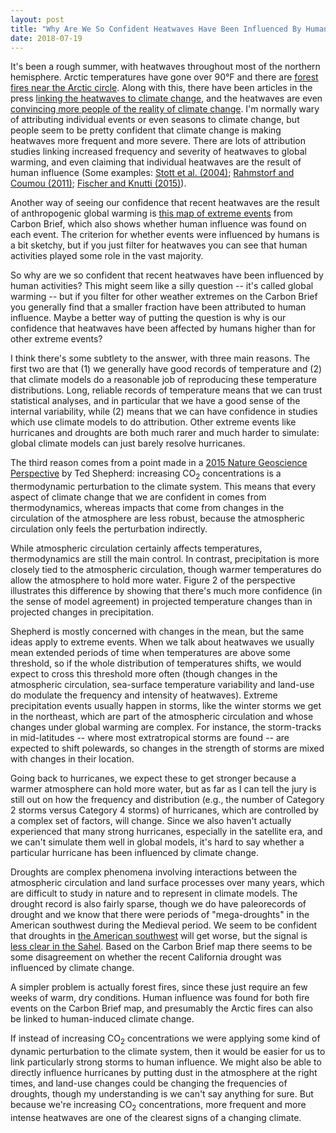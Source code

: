 ```yaml
---
layout: post
title: "Why Are We So Confident Heatwaves Have Been Influenced By Human Activities?"
date: 2018-07-19
---
```


<p>It's been a rough summer, with heatwaves throughout most of the northern hemisphere. Arctic temperatures have gone over 90&#176;F and there are <a href="https://www.theguardian.com/world/2018/jul/18/sweden-calls-for-help-as-arctic-circle-hit-by-wildfires">forest fires near the Arctic circle</a>. Along with this, there have been articles in the press <a href="http://www.latimes.com/opinion/op-ed/la-oe-stokes-heat-wave-media-climate-change-20180715-story.html">linking the heatwaves to climate change</a>, and the heatwaves are even <a href="https://www.theguardian.com/environment/2018/jul/11/heatwave-climate-change-americans-survey">convincing more people of the reality of climate change</a>. I'm normally wary of attributing individual events or even seasons to climate change, but people seem to be pretty confident that climate change is making heatwaves more frequent and more severe. There are lots of attribution studies linking increased frequency and severity of heatwaves to global warming, and even claiming that individual heatwaves are the result of human influence (Some examples: <a href="https://www.nature.com/articles/nature03089">Stott et al. (2004)</a>; <a href="http://www.pnas.org/content/108/44/17905">Rahmstorf and Coumou (2011)</a>; <a href="https://www.nature.com/articles/nclimate2617">Fischer and Knutti (2015)</a>).</p> 

<p>Another way of seeing our confidence that recent heatwaves are the result of anthropogenic global warming is <a href="https://www.carbonbrief.org/mapped-how-climate-change-affects-extreme-weather-around-the-world">this map of extreme events</a> from Carbon Brief, which also shows whether human influence was found on each event. The criterion for whether events were influenced by humans is a bit sketchy, but if you just filter for heatwaves you can see that human activities played some role in the vast majority.</p>

<p>So why are we so confident that recent heatwaves have been influenced by human activities? This might seem like a silly question -- it's called global warming -- but if you filter for other weather extremes on the Carbon Brief you generally find that a smaller fraction have been attributed to human influence. Maybe a better way of putting the question is why is our confidence that heatwaves have been affected by humans higher than for other extreme events?</p>

<p>I think there's some subtlety to the answer, with three main reasons. The first two are that (1) we generally have good records of temperature and (2) that climate models do a reasonable job of reproducing these temperature distributions. Long, reliable records of temperature means that we can trust statistical analyses, and in particular that we have a good sense of the internal variability, while (2) means that we can have confidence in studies which use climate models to do attribution. Other extreme events like hurricanes and droughts are both much rarer and much harder to simulate: global climate models can just barely resolve hurricanes.</p>

<p>The third reason comes from a point made in a <a href="https://www.nature.com/articles/ngeo2253.pdf">2015 Nature Geoscience Perspective</a> by Ted Shepherd: increasing CO<sub>2</sub> concentrations is a thermodynamic perturbation to the climate system. This means that every aspect of climate change that we are confident in comes from thermodynamics, whereas impacts that come from changes in the circulation of the atmosphere are less robust, because the atmospheric circulation only feels the perturbation indirectly.</p>

<p>While atmospheric circulation certainly affects temperatures, thermodynamics are still the main control. In contrast, precipitation is more closely tied to the atmospheric circulation, though warmer temperatures do allow the atmosphere to hold more water. Figure 2 of the perspective illustrates this difference by showing that there's much more confidence (in the sense of model agreement) in projected temperature changes than in projected changes in precipitation.</p>

<p>Shepherd is mostly concerned with changes in the mean, but the same ideas apply to extreme events. When we talk about heatwaves we usually mean extended periods of time when temperatures are above some threshold, so if the whole distribution of temperatures shifts, we would expect to cross this threshold more often (though changes in the atmospheric circulation, sea-surface temperature variability and land-use do modulate the frequency and intensity of heatwaves). Extreme precipitation events usually happen in storms, like the winter storms we get in the northeast, which are part of the atmospheric circulation and whose changes under global warming are complex. For instance, the storm-tracks in mid-latitudes -- where most extratropical storms are found -- are expected to shift polewards, so changes in the strength of storms are mixed with changes in their location.</p>

<p>Going back to hurricanes, we expect these to get stronger because a warmer atmosphere can hold more water, but as far as I can tell the jury is still out on how the frequency and distribution (e.g., the number of Category 2 storms versus Category 4 storms) of hurricanes, which are controlled by a complex set of factors, will change. Since we also haven't actually experienced that many strong hurricanes, especially in the satellite era, and we can't simulate them well in global models, it's hard to say whether a particular hurricane has been influenced by climate change.</p>

<p>Droughts are complex phenomena involving interactions between the atmospheric circulation and land surface processes over many years, which are difficult to study in nature and to represent in climate models. The drought record is also fairly sparse, though we do have paleorecords of drought and we know that there were periods of "mega-droughts" in the American southwest during the Medieval period. We seem to be confident that droughts in <a href="http://advances.sciencemag.org/content/advances/1/1/e1400082.full.pdf">the American southwest</a> will get worse, but the signal is <a href="https://agupubs.onlinelibrary.wiley.com/doi/abs/10.1002/jgrd.50206">less clear in the Sahel</a>. Based on the Carbon Brief map there seems to be some disagreement on whether the recent California drought was influenced by climate change.</p>

<p>A simpler problem is actually forest fires, since these just require an few weeks of warm, dry conditions. Human influence was found for both fire events on the Carbon Brief map, and presumably the Arctic fires can also be linked to human-induced climate change.</p>

<p>If instead of increasing CO<sub>2</sub> concentrations we were applying some kind of dynamic perturbation to the climate system, then it would be easier for us to link particularly strong storms to human influence. We might also be able to directly influence hurricanes by putting dust in the atmosphere at the right times, and land-use changes could be changing the frequencies of droughts, though my understanding is we can't say anything for sure. But because we're increasing CO<sub>2</sub> concentrations, more frequent and more intense heatwaves are one of the clearest signs of a changing climate.</p>


